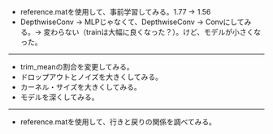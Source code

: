 * reference.matを使用して、事前学習してみる。1.77 -> 1.56
* DepthwiseConv -> MLPじゃなくて、DepthwiseConv -> Convにしてみる。-> 変わらない（trainは大幅に良くなった？）。けど、モデルが小さくなった。

----

* trim_meanの割合を変更してみる。
* ドロップアウトとノイズを大きくしてみる。
* カーネル・サイズを大きくしてみる。
* モデルを深くしてみる。

----

* reference.matを使用して、行きと戻りの関係を調べてみる。
